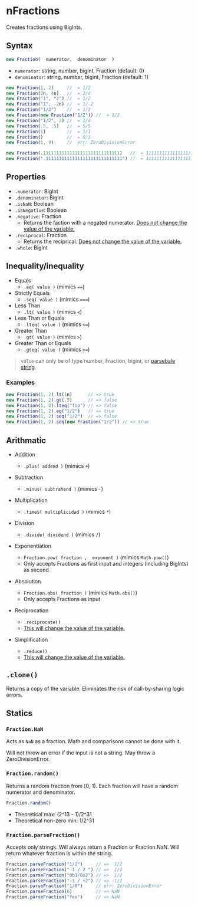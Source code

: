 # nFractions
Creates fractions using BigInts.



## Syntax

```javascript
new Fraction(  numerator,  denominator  )
```

* `numerator`: string, number, bigint, Fraction (default: 0)
* `denominator`: string, number, bigint, Fraction (default: 1)

```javascript
new Fraction(1, 2)     //  = 1/2
new Fraction(2n, 4n)   //  = 2/4
new Fraction("1", "2") //  = 1/2
new Fraction("1", -2n) //  = 1/-2
new Fraction("1/2")    //  = 1/2
new Fraction(new Fraction("1/2")) //  = 1/2
new Fraction("1/2", 2) //  = 1/4
new Fraction(.5, .5)   //  = 5/5
new Fraction(1)        //  = 1/1
new Fraction()         //  = 0/1
new Fraction(1, 0)     //  err: ZeroDivisionError

new Fraction(.11111111111111111111111111111)   //  = 1111111111111111/10000000000000000
new Fraction(".11111111111111111111111111111") //  = 11111111111111111111111111111/1000000000000000000000000000000000
```

## Properties
* `.numerator`: BigInt
* `.denominator`: BigInt
* `.isNaN`: Boolean
* `.isNegative`: Boolean
* `.negative`: Fraction
    * Returns the faction with a negated numerator. <u>Does not change the value of the variable.</u>
* `.reciprocal`: Fraction
    * Returns the reciprical. <u>Does not change the value of the variable.</u>
* `.whole`: BigInt

## Inequality/inequality
* Equals
    * `.eq( value )` (mimics `==`)
* Strictly Equals
    * `.seq( value )` (mimics `===`)
* Less Than
    * `.lt( value )` (mimics `<`)
* Less Than or Equals
    * `.lteq( value )` (mimics `<=`)
* Greater Than
    * `.gt( value )` (mimics `>`)
* Greater Than or Equals
    * `.gteq( value )` (mimics `>=`)

> `value` can only be of type number, Fraction, bigint, or [parsebale string](#fractionparsefraction).

### Examples

```Javascript
new Fraction(1, 2).lt(1n)      // => true
new Fraction(1, 2).gt(.5)      // => false
new Fraction(1, 2).lteq("foo") // => false
new Fraction(1, 2).eq("1/2")   // => true
new Fraction(1, 2).seq("1/2")  // => false
new Fraction(1, 2).seq(new Fraction("1/2")) // => true
```

## Arithmatic
* Addition
    * `.plus( addend )` (mimics `+`)
* Subtraction
    * `.minus( subtrahend )` (mimics `-`)
* Multiplication
    * `.times( multiplicidad )` (mimics `*`)
* Division
    * `.divide( dividend )` (mimics `/`)

* Exponentiation
    * `Fraction.pow( fraction ,  exponent )` (mimics `Math.pow()`)
    * Only accepts Fractions as first input and integers (including BigInts) as second
* Absolution
    * `Fraction.abs( fraction )` (mimics `Math.abs()`)
    * Only accepts Fractions as input

* Reciprocation
    * `.reciprocate()`
    * <u>This will change the value of the variable.</u>
* Simplification
    * `.reduce()`
    * <u>This will change the value of the variable.</u>

## `.clone()`
Returns a copy of the variable. Eliminates the risk of call-by-sharing logic errors.

## Statics
### `Fraction.NaN`
Acts as `NaN` as a fraction. Math and comparisons cannot be done with it.

Will not throw an error if the input is not a string. May throw a ZeroDivisionError.

### `Fraction.random()`
Returns a random fraction from [0, 1). Each fraction will have a random numerator and denominator.

```Javascript
Fraction.random()
```

* Theoretical max: (2^13 - 1)/2^31
* Theoretical non-zero min: 1/2^31

### `Fraction.parseFraction()`
Accepts only strings. Will always return a Fraction or Fraction.NaN. Will return whatever fraction is within the string.

```javascript
Fraction.parseFraction("1/2")     // =>  1/2
Fraction.parseFraction(" 1 / 2 ") // =>  1/2
Fraction.parseFraction("0b1/0x2") // =>  1/2
Fraction.parseFraction("-1 / +2") // => -1/2
Fraction.parseFraction("1/0")     // err: ZeroDivisionError
Fraction.parseFraction(6)         // => NaN
Fraction.parseFraction("foo")     // => NaN
```